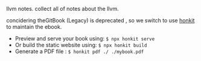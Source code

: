 llvm notes. collect all of notes about the llvm.

concidering theGitBook (Legacy) is deprecated , so we switch to use [honkit](https://honkit.netlify.app/ebook.html) to maintain the ebook.
- Preview and serve your book using: `$ npx honkit serve`
- Or build the static website using: `$ npx honkit build`
- Generate a PDF file : `$ honkit pdf ./ ./mybook.pdf`